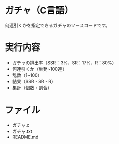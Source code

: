 # ガチャ（C言語）
何連引くかを指定できるガチャのソースコードです。

# 実行内容
- ガチャの排出率（SSR：3%、SR：17%、R：80%）
- 何連引くか（単発~100連）
- 乱数（1~100）
- 結果（SSR・SR・R）
- 集計（個数・割合）

# ファイル
- ガチャ.c
- ガチャ.txt
- README.md
